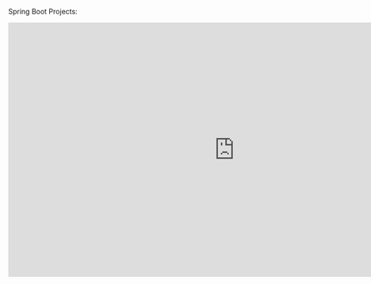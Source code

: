 Spring Boot Projects:
<iframe width="912" height="513" src="https://www.youtube.com/embed/HYGnVeCs0Yg" title="Student Management System Spring Boot Project | Spring Boot Thymeleaf Web Application Full Course ✅" frameborder="0" allow="accelerometer; autoplay; clipboard-write; encrypted-media; gyroscope; picture-in-picture; web-share" referrerpolicy="strict-origin-when-cross-origin" allowfullscreen></iframe>
